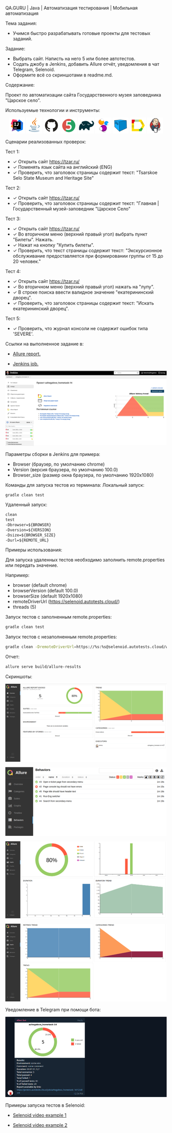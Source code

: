 QA.GURU | Java | Автоматизация тестирования | Мобильная автоматизация

Тема задания:

* Учимся быстро разрабатывать готовые проекты для тестовых заданий.

Задание:

* Выбрать сайт. Написть на него 5 или более автотестов.
* Содать джобу в Jenkins, добавить Allure отчёт, уведомления в чат Telegram, Selenoid.
* Оформите всё со скриншотами в readme.md.


Содержание:

Проект по автоматизации сайта Государственного музея заповедника "Царское село".
  

Используемые технологии и инструменты:

<p align="center">
<a href="https://www.jetbrains.com/idea/"><img src="images/logo/Idea.svg" width="50" height="50"  alt="IDEA"/></a>
<a href="https://www.java.com/"><img src="images/logo/Java.svg" width="50" height="50"  alt="Java"/></a>
<a href="https://github.com/"><img src="images/logo/GitHub.svg" width="50" height="50"  alt="Github"/></a>
<a href="https://junit.org/junit5/"><img src="images/logo/Junit5.svg" width="50" height="50"  alt="JUnit 5"/></a>
<a href="https://gradle.org/"><img src="images/logo/Gradle.svg" width="50" height="50"  alt="Gradle"/></a>
<a href="https://selenide.org/"><img src="images/logo/Selenide.svg" width="50" height="50"  alt="Selenide"/></a>
<a href="https://aerokube.com/selenoid/"><img src="images/logo/Selenoid.svg" width="50" height="50"  alt="Selenoid"/></a>
<a href="https://github.com/allure-framework/allure2"><img src="images/logo/Allure.svg" width="50" height="50"  alt="Allure"/></a>
<a href="https://www.jenkins.io/"><img src="images/logo/Jenkins.svg" width="50" height="50"  alt="Jenkins"/></a>
</p>

Сценарии реализованных проверок:

Тест 1:
- ✓ Открыть сайт https://tzar.ru/
- ✓ Поменять язык сайта на английский (ENG)
- ✓ Проверить, что заголовок страницы содержит текст: "Tsarskoe Selo State Museum and Heritage Site"

Тест 2:
- ✓ Открыть сайт https://tzar.ru/
- ✓ Проверить, что заголовок страницы содержит текст: "Главная | Государственный музей-заповедник "Царское Село"

Тест 3:
- ✓ Открыть сайт https://tzar.ru/
- ✓ Во вторичном меню (верхний правый угол) выбрать пункт "Билеты". Нажать.
- ✓ Нажат на кнопку "Купить билеты".
- ✓ Проверить, что текст страницы содержит текст: "Экскурсионное обслуживание предоставляется при формировании группы от 15 до 20 человек."

Тест 4:
- ✓ Открыть сайт https://tzar.ru/
- ✓ Во вторичном меню (верхний правый угол) нажать на "лупу".
- ✓ В строке поиска ввести валидное значение "екатерининский дворец".
- ✓ Проверить, что заголовок страницы содержит текст: "Искать екатерининский дворец".

Тест 5:
- ✓ Проверить, что журнал консоли не содержит ошибок типа 'SEVERE'.


Ссылки на выполненное задание в:

* <a target="_blank" href="https://jenkins.autotests.cloud/job/azhegalova_hometask-14/4/allure">Allure report.</a>

* <a target="_blank" href="https://jenkins.autotests.cloud/job/azhegalova_hometask-14/"> Jenkins job. </a>
<p align="center">
<a href="https://jenkins.autotests.cloud/job/azhegalova_hometask-14/"><img src="images/screens/jenkins.png" alt="Jenkins"/></a>
</p>


Параметры сборки в Jenkins для примера:

- Browser (браузер, по умолчанию chrome)
- Version (версия браузера, по умолчанию 100.0)
- Browser_size (размер окна браузера, по умолчанию 1920x1080)



Команды для запуска тестов из терминала:
Локальный запуск:
```
gradle clean test
```

Удаленный запуск:
```
clean
test
-Dbrowser=${BROWSER}
-Dversion=${VERSION}
-Dsize=${BROWSER_SIZE}
-Durl=${REMOTE_URL}
```

Примеры использования:

Для запуска удаленных тестов необходимо заполнить remote.properties или передать значение. 

Например:

* browser (default chrome)
* browserVersion (default 100.0)
* browserSize (default 1920x1080)
* remoteDriverUrl (https://selenoid.autotests.cloud/)
* threads (5)


Запуск тестов с заполненным remote.properties:
```bash
gradle clean test
```

Запуск тестов с незаполненным remote.properties:
```bash
gradle clean -DremoteDriverUrl=https://%s:%s@selenoid.autotests.cloud/wd/hub/ -DvideoStorage=https://selenoid.autotests.cloud/video/ -Dthreads=1 test
```

Отчет:
```bash
allure serve build/allure-results
```

Скриншоты:

<p align="center">
<img title="Allure Overview Dashboard" src="images/screens/allure-1.png">
</p>

<p align="center">
<img title="Allure Tests" src="images/screens/allure-4.png">
</p>

<p align="center">
<img title="Allure Tests" src="images/screens/allure-2.png">
</p>
<p align="center">
<img title="Allure Tests" src="images/screens/allure-3.png">
</p>

Уведомление в Telegram при помощи бота: 

<p align="center">
<img title="Allure Overview Dashboard" src="images/screens/telegram.png" >
</p>

Примеры запуска тестов в Selenoid:

* <a target="_blank" href="https://selenoid.autotests.cloud/video/e0d38be6e46b6161571bf42e890c2c7f.mp4"> Selenoid video example 1</a>
<p align="center">
<a href="https://selenoid.autotests.cloud/video/e0d38be6e46b6161571bf42e890c2c7f.mp4"></a>
</p>

* <a target="_blank" href="https://selenoid.autotests.cloud/video/9c771aff38bd9dbd13661d1fd759e4a2.mp4"> Selenoid video example 2 </a>
<p align="center">
<a href="https://selenoid.autotests.cloud/video/9c771aff38bd9dbd13661d1fd759e4a2.mp4"></a>
</p>
